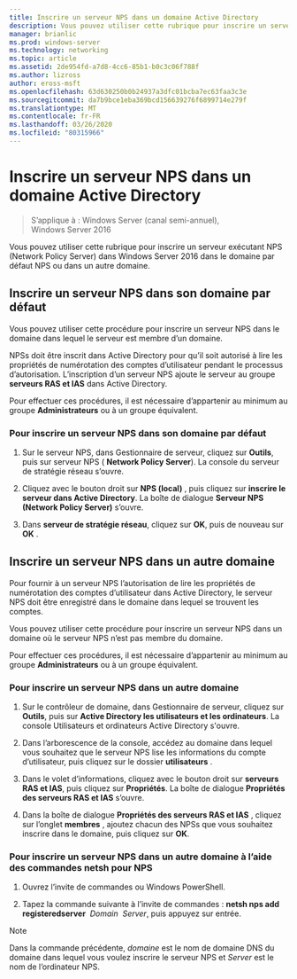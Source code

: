 ```yaml
---
title: Inscrire un serveur NPS dans un domaine Active Directory
description: Vous pouvez utiliser cette rubrique pour inscrire un serveur exécutant NPS (Network Policy Server) dans Windows Server 2016 dans le domaine par défaut NPS ou dans un autre domaine.
manager: brianlic
ms.prod: windows-server
ms.technology: networking
ms.topic: article
ms.assetid: 2de954fd-a7d8-4cc6-85b1-b0c3c06f788f
ms.author: lizross
author: eross-msft
ms.openlocfilehash: 63d630250b0b24937a3dfc01bcba7ec63faa3c3e
ms.sourcegitcommit: da7b9bce1eba369bcd156639276f6899714e279f
ms.translationtype: MT
ms.contentlocale: fr-FR
ms.lasthandoff: 03/26/2020
ms.locfileid: "80315966"
---
```

# <a name="register-an-nps-in-an-active-directory-domain"></a>Inscrire un serveur NPS dans un domaine Active Directory

>S’applique à : Windows Server (canal semi-annuel), Windows Server 2016

Vous pouvez utiliser cette rubrique pour inscrire un serveur exécutant NPS (Network Policy Server) dans Windows Server 2016 dans le domaine par défaut NPS ou dans un autre domaine.

## <a name="register-an-nps-in-its-default-domain"></a>Inscrire un serveur NPS dans son domaine par défaut

Vous pouvez utiliser cette procédure pour inscrire un serveur NPS dans le domaine dans lequel le serveur est membre d’un domaine. 

NPSs doit être inscrit dans Active Directory pour qu’il soit autorisé à lire les propriétés de numérotation des comptes d’utilisateur pendant le processus d’autorisation. L’inscription d’un serveur NPS ajoute le serveur au groupe **serveurs RAS et IAS** dans Active Directory.

Pour effectuer ces procédures, il est nécessaire d’appartenir au minimum au groupe **Administrateurs** ou à un groupe équivalent.

### <a name="to-register-an-nps-in-its-default-domain"></a>Pour inscrire un serveur NPS dans son domaine par défaut


1. Sur le serveur NPS, dans Gestionnaire de serveur, cliquez sur **Outils**, puis sur serveur NPS ( **Network Policy Server**). La console du serveur de stratégie réseau s’ouvre.

2. Cliquez avec le bouton droit sur **NPS (local)** , puis cliquez sur **inscrire le serveur dans Active Directory**. La boîte de dialogue **Serveur NPS (Network Policy Server)** s’ouvre.

3. Dans **serveur de stratégie réseau**, cliquez sur **OK**, puis de nouveau sur **OK** .

## <a name="register-an-nps-in-another-domain"></a>Inscrire un serveur NPS dans un autre domaine

Pour fournir à un serveur NPS l’autorisation de lire les propriétés de numérotation des comptes d’utilisateur dans Active Directory, le serveur NPS doit être enregistré dans le domaine dans lequel se trouvent les comptes.

Vous pouvez utiliser cette procédure pour inscrire un serveur NPS dans un domaine où le serveur NPS n’est pas membre du domaine.

Pour effectuer ces procédures, il est nécessaire d’appartenir au minimum au groupe **Administrateurs** ou à un groupe équivalent.

### <a name="to-register-an-nps-in-another-domain"></a>Pour inscrire un serveur NPS dans un autre domaine

1. Sur le contrôleur de domaine, dans Gestionnaire de serveur, cliquez sur **Outils**, puis sur **Active Directory les utilisateurs et les ordinateurs**. La console Utilisateurs et ordinateurs Active Directory s'ouvre.

2. Dans l’arborescence de la console, accédez au domaine dans lequel vous souhaitez que le serveur NPS lise les informations du compte d’utilisateur, puis cliquez sur le dossier **utilisateurs** . 

3. Dans le volet d’informations, cliquez avec le bouton droit sur **serveurs RAS et IAS**, puis cliquez sur **Propriétés**. La boîte de dialogue **Propriétés des serveurs RAS et IAS** s’ouvre.

4. Dans la boîte de dialogue **Propriétés des serveurs RAS et IAS** , cliquez sur l’onglet **membres** , ajoutez chacun des NPSs que vous souhaitez inscrire dans le domaine, puis cliquez sur **OK**.


### <a name="to-register-an-nps-in-another-domain-by-using-netsh-commands-for-nps"></a>Pour inscrire un serveur NPS dans un autre domaine à l’aide des commandes netsh pour NPS

1. Ouvrez l’invite de commandes ou Windows PowerShell. 

2. Tapez la commande suivante à l’invite de commandes : **netsh nps add registeredserver** &nbsp;*Domain* &nbsp;*Server*, puis appuyez sur entrée.

>[!NOTE]
>Dans la commande précédente, *domaine* est le nom de domaine DNS du domaine dans lequel vous voulez inscrire le serveur NPS et *Server* est le nom de l’ordinateur NPS.


